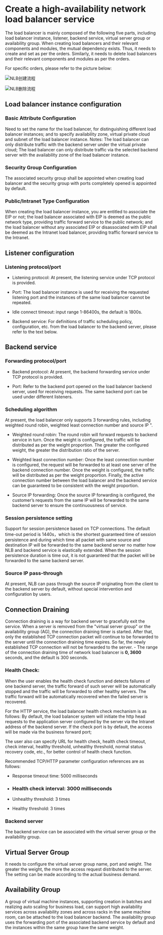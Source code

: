
# Create a high-availability network load balancer service

  The load balancer is mainly composed of the following five parts, including load balancer instance, listener, backend service, virtual server group or availability group. When creating load balancers and their relevant components and modules, the mutual dependency exists. Thus, it needs to create and set as per the orders. Similarly, it needs to delete load balancers and their relevant components and modules as per the orders.

  For specific orders, please refer to the picture below:

 ![NLB创建流程](../../../../image/Networking/NLB/NLB-013.png)

 ![NLB删除流程](../../../../image/Networking/NLB/NLB-014.png)

## Load balancer instance configuration

###  Basic Attribute Configuration
  
  Need to set the name for the load balancer, for distinguishing different load balancer instances; and to specify availability zone, virtual private cloud and subnet of the load balancer instance.
  Notes:
  The load balancer can only distribute traffic with the backend server under the virtual private cloud;
  The load balancer can only distribute traffic via the selected backend server with the availability zone of the load balancer instance.

### Security Group Configuration

  The associated security group shall be appointed when creating load balancer and the security group with ports completely opened is appointed by default.

### Public/Intranet Type Configuration
  
  When creating the load balancer instance, you are entitled to associate the EIP or not; the load balancer associated with EIP is deemed as the public network type, providing traffic forward service to the public network; and the load balancer without any associated EIP or disassociated with EIP shall be deemed as the Intranet load balancer, providing traffic forward service to the Intranet.

## Listener configuration

### Listening protocol/port

- Listening protocol: At present, the listening service under TCP protocol is provided.

- Port: The load balancer instance is used for receiving the requested listening port and the instances of the same load balancer cannot be repeated.

- Idle connect timeout: input range 1-86400s, the default is 1800s.

- Backend service: For definitions of traffic scheduling policy, configuration, etc. from the load balancer to the backend server, please refer to the text below.

## Backend service

### Forwarding protocol/port

- Backend protocol: At present, the backend forwarding service under TCP protocol is provided.

- Port: Refer to the backend port opened on the load balancer backend server, used for receiving requests. The same backend port can be used under different listeners.

### Scheduling algorithm

  At present, the load balancer only supports 3 forwarding rules, including weighted round robin, weighted least connection number and source IP ".

- Weighted round robin: The round robin will forward requests to backend service in turn. Once the weight is configured, the traffic will be distributed as per the weight proportion. The greater the configured weight, the greater the distribution ratio of the server.

- Weighted least connection number: Once the least connection number is configured, the request will be forwarded to at least one server of the backend connection number. Once the weight is configured, the traffic will be distributed as per the weight proportion. Finally, the active connection number between the load balancer and the backend service can be guaranteed to be consistent with the weight proportion.

- Source IP forwarding: Once the source IP forwarding is configured, the customer’s requests from the same IP will be forwarded to the same backend server to ensure the continuousness of service.

### Session persistence setting
  
  Support for session persistence based on TCP connections. The default time-out period is 1440s，which is the shortest guaranteed time of session persistence and during which time all packet with same source and destination IP will be forwarded to the same backend server no matter how NLB and backend service is elastically extended. When the session persistence duration is time out, it is not guaranteed that the packet will be forwarded to the same backend server.

### Source IP pass-through
 
 At present, NLB can pass through the source IP originating from the client to the backend server by default, without special intervention and configuration by users.

## Connection Draining

  Connection draining is a way for backend server to gracefully exit the service. When a server is removed from the "virtual server group" or the availability group (AG), the connection draining timer is started. After that, only the established TCP connection packet will continue to be forwarded to the server until the connection draining time expires. So far, the newly established TCP connection will not be forwarded to the server. - The range of the connection draining time of network load balancer is **0, 3600** seconds, and the default is 300 seconds.

### Health Check:

  When the user enables the health check function and detects failures of one backend server, the traffic forward of such server will be automatically stopped and the traffic will be forwarded to other healthy servers. The traffic forward will be automatically recovered when the failed server is recovered.

  For the HTTP service, the load balancer health check mechanism is as follows: By default, the load balancer system will initiate the http head requests to the application server configured by the server via the Intranet address of the backend server. If the check port is by default, the access will be made via the business forward port;

  The user also can specify URL for health check, health check timeout, check interval, healthy threshold, unhealthy threshold, normal status recovery code, etc., for better control of health check function.

Recommended TCP/HTTP parameter configuration references are as follows:

- Response timeout time: 5000 milliseconds

- ### Health check interval: 3000 milliseconds

- Unhealthy threshold: 3 times

- Healthy threshold: 3 times

### Backend server

  The backend service can be associated with the virtual server group or the availability group.

## Virtual Server Group

  It needs to configure the virtual server group name, port and weight. The greater the weight, the more the access request distributed to the server. The setting can be made according to the actual business demand.

## Availability Group

  A group of virtual machine instances, supporting creation in batches and realizing auto scaling for business load, can support high availability services across availability zones and across racks in the same machine room, can be attached to the load balancer backend. The availability group uses the forwarding port of the associated backend service by default and the instances within the same group have the same weight.




